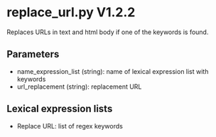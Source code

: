 replace_url.py V1.2.2
=====================

Replaces URLs in text and html body if one of the keywords is found.

## Parameters
* name_expression_list (string): name of lexical expression list with keywords
* url_replacement (string): replacement URL

## Lexical expression lists
* Replace URL: list of regex keywords
